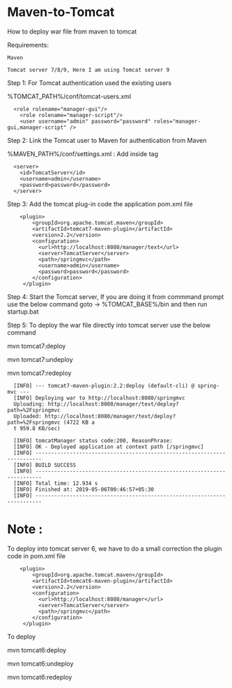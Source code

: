 # Maven-to-Tomcat
How to deploy war file from maven to tomcat

Requirements:

    Maven
    
    Tomcat server 7/8/9, Here I am using Tomcat server 9

Step 1: For Tomcat authentication used the existing users

%TOMCAT_PATH%/conf/tomcat-users.xml

      <role rolename="manager-gui"/>
        <role rolename="manager-script"/>
        <user username="admin" password="password" roles="manager-gui,manager-script" />
      

Step 2: Link the Tomcat user to Maven for authentication from Maven

%MAVEN_PATH%/conf/settings.xml :  Add inside <servers> tag

      <server>
        <id>TomcatServer</id>
        <username>admin</username>
        <password>password</password>
      </server>
      
 
Step 3: Add the tomcat plug-in code the application pom.xml file

        <plugin>
            <groupId>org.apache.tomcat.maven</groupId>
            <artifactId>tomcat7-maven-plugin</artifactId>
            <version>2.2</version>
            <configuration>
              <url>http://localhost:8080/manager/text</url>
              <server>TomcatServer</server>
              <path>/springmvc</path>
              <username>admin</username>
        	  <password>password</password>
            </configuration>
         </plugin>

Step 4: Start the Tomcat server, If you are doing it from commmand prompt use the below command
goto -> %TOMCAT_BASE%/bin and then run
        startup.bat
      
Step 5: To deploy the war file directly into tomcat server use the below command

mvn tomcat7:deploy 

mvn tomcat7:undeploy

mvn tomcat7:redeploy

      [INFO] --- tomcat7-maven-plugin:2.2:deploy (default-cli) @ spring-mvc ---
      [INFO] Deploying war to http://localhost:8080/springmvc
      Uploading: http://localhost:8080/manager/text/deploy?path=%2Fspringmvc
      Uploaded: http://localhost:8080/manager/text/deploy?path=%2Fspringmvc (4722 KB a
      t 959.8 KB/sec)

      [INFO] tomcatManager status code:200, ReasonPhrase:
      [INFO] OK - Deployed application at context path [/springmvc]
      [INFO] ------------------------------------------------------------------------
      [INFO] BUILD SUCCESS
      [INFO] ------------------------------------------------------------------------
      [INFO] Total time: 12.934 s
      [INFO] Finished at: 2019-05-06T00:46:57+05:30
      [INFO] ------------------------------------------------------------------------


# Note : 
To deploy into tomcat server 6, we have to do a small correction the plugin code in pom.xml file

        <plugin>
            <groupId>org.apache.tomcat.maven</groupId>
            <artifactId>tomcat6-maven-plugin</artifactId>
            <version>2.2</version>
            <configuration>
              <url>http://localhost:8080/manager</url>
              <server>TomcatServer</server>
              <path>/springmvc</path>
            </configuration>
         </plugin>

To deploy

mvn tomcat6:deploy 

mvn tomcat6:undeploy 

mvn tomcat6:redeploy 

